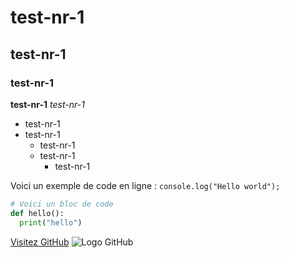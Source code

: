 # test-nr-1
## test-nr-1
### test-nr-1
**test-nr-1**
*test-nr-1*
- test-nr-1
- test-nr-1
  - test-nr-1
  - test-nr-1
      - test-nr-1

Voici un exemple de code en ligne : `console.log("Hello world");`

```python
# Voici un bloc de code
def hello():
  print("hello")
```

[Visitez GitHub](https://github.com)
![Logo GitHub](https://github.githubassets.com/images/modules/logos_page/GitHub-Mark.png)
